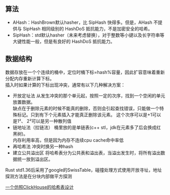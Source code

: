 ## 算法
* AHash：HashBrown默认hasher，比 SipHash 快得多。但是，AHash 不提供与 SipHash 相同级别的 HashDoS 抵抗能力，不是加密安全的哈希。
* SipHash：std默认hasher（未来考虑替换），对于整数等小键以及长字符串等大键性能一般，但是有良好的 HashDoS 抵抗能力。

## 数据结构
数据存放在一个个连续的桶中，定位时桶下标=hash%容量，因此扩容意味着重新分配内存重新计算下标。  
插入时如果计算的下标出现冲突，通常有以下几种解决方案：
* 开放定址法
  从发生冲突的那个单元起，按照一定的次序，找到一个空闲的单元放置数据。  
  缺点在于删除元素的时候不能真的删除，否则会引起查找错误，只能做一个特殊标记。只到有下个元素插入才能真正删除该元素。
  这个次序可以是+1可以是1²、 2²可以是另一种散列值
* 链地址法（拉链法）
  桶里放的是单链表(c++ stl，jdk在元素多了后会换成红黑树)。  
  内存利用率高，但是因为内存不连续cpu cache命中率低
* 再哈希法
  冲突时换另一种hash
* 建立公共溢出区
  将哈希表分为公共表和溢出表，当溢出发生时，将所有溢出数据统一放到溢出区。
  
Rust std1.36后采用了google的SwissTable，碰撞处理方式使用开放寻址，地址探测方法是在分块内部做平方探测
  
[一个仿照ClickHouse的哈希表设计](https://blog.csdn.net/RA681t58CJxsgCkJ31/article/details/124395157)